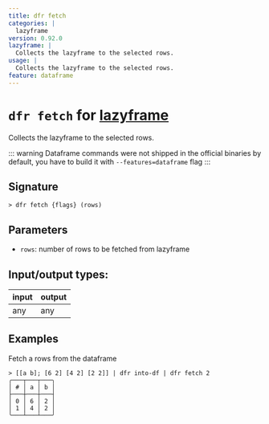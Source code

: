 ```yaml
---
title: dfr fetch
categories: |
  lazyframe
version: 0.92.0
lazyframe: |
  Collects the lazyframe to the selected rows.
usage: |
  Collects the lazyframe to the selected rows.
feature: dataframe
---
```

<!-- This file is automatically generated. Please edit the command in https://github.com/nushell/nushell instead. -->

# `dfr fetch` for [lazyframe](/commands/categories/lazyframe.md)

<div class='command-title'>Collects the lazyframe to the selected rows.</div>

::: warning
Dataframe commands were not shipped in the official binaries by default, you have to build it with `--features=dataframe` flag
:::

## Signature

```> dfr fetch {flags} (rows)```

## Parameters

 -  `rows`: number of rows to be fetched from lazyframe


## Input/output types:

| input | output |
| ----- | ------ |
| any   | any    |

## Examples

Fetch a rows from the dataframe
```nu
> [[a b]; [6 2] [4 2] [2 2]] | dfr into-df | dfr fetch 2
╭───┬───┬───╮
│ # │ a │ b │
├───┼───┼───┤
│ 0 │ 6 │ 2 │
│ 1 │ 4 │ 2 │
╰───┴───┴───╯

```
